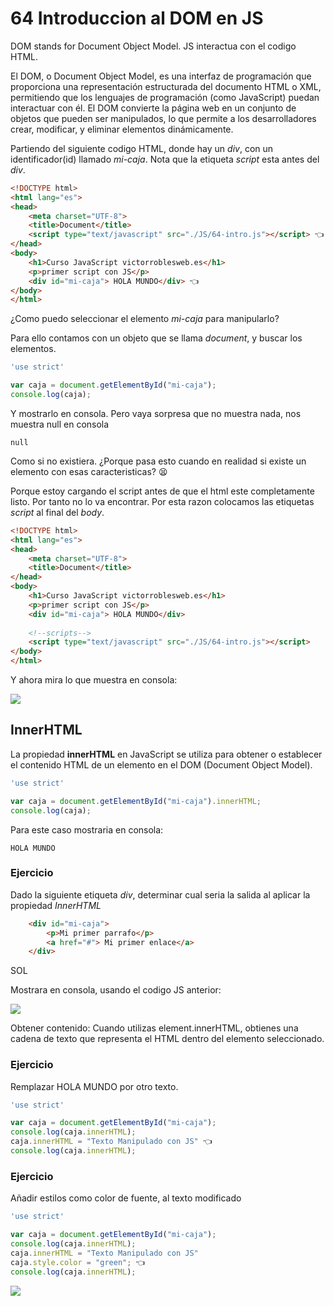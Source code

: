 # 64 Introduccion al DOM en JS

DOM stands for Document Object Model. JS interactua con el codigo HTML. 

El DOM, o Document Object Model, es una interfaz de programación que proporciona una representación estructurada del documento HTML o XML, permitiendo que los lenguajes de programación (como JavaScript) puedan interactuar con él. El DOM convierte la página web en un conjunto de objetos que pueden ser manipulados, lo que permite a los desarrolladores crear, modificar, y eliminar elementos dinámicamente.

Partiendo del siguiente codigo HTML, donde hay un *div*, con un identificador(id) llamado *mi-caja*. Nota que la etiqueta *script* esta antes del *div*.

```html
<!DOCTYPE html>
<html lang="es">
<head>
    <meta charset="UTF-8">
    <title>Document</title>
    <script type="text/javascript" src="./JS/64-intro.js"></script> 👈
</head>
<body>
    <h1>Curso JavaScript victorroblesweb.es</h1>
    <p>primer script con JS</p>
    <div id="mi-caja"> HOLA MUNDO</div> 👈
</body>
</html>
```

¿Como puedo seleccionar el elemento *mi-caja* para manipularlo?

Para ello contamos con un objeto que se llama *document*, y buscar los elementos. 

```js
'use strict'

var caja = document.getElementById("mi-caja");
console.log(caja);
```
Y mostrarlo en consola. Pero vaya sorpresa que no muestra nada, nos muestra null en consola

    null

Como si no existiera. ¿Porque pasa esto cuando en realidad si existe un elemento con esas caracteristicas? 😫

Porque estoy cargando el script antes de que el html este completamente listo. Por tanto no lo va encontrar. Por esta razon colocamos las etiquetas *script* al final del *body*. 

```html
<!DOCTYPE html>
<html lang="es">
<head>
    <meta charset="UTF-8">
    <title>Document</title>
</head>
<body>
    <h1>Curso JavaScript victorroblesweb.es</h1>
    <p>primer script con JS</p>
    <div id="mi-caja"> HOLA MUNDO</div>
    
    <!--scripts-->
    <script type="text/javascript" src="./JS/64-intro.js"></script>
</body>
</html>
```

Y ahora mira lo que muestra en consola:

![](https://imgur.com/xE6TpLa.png)

## InnerHTML 

La propiedad **innerHTML** en JavaScript se utiliza para obtener o establecer el contenido HTML de un elemento en el DOM (Document Object Model).

```js
'use strict'

var caja = document.getElementById("mi-caja").innerHTML;
console.log(caja);
```
Para este caso mostraria en consola: 

    HOLA MUNDO

### Ejercicio

Dado la siguiente etiqueta *div*, determinar cual seria la salida al aplicar la propiedad *InnerHTML*

```html
    <div id="mi-caja"> 
        <p>Mi primer parrafo</p>
        <a href="#"> Mi primer enlace</a>
    </div>
```

SOL

Mostrara en consola, usando el codigo JS anterior:

![](https://imgur.com/Bfe9EjR.png)

Obtener contenido: Cuando utilizas element.innerHTML, obtienes una cadena de texto que representa el HTML dentro del elemento seleccionado.

### Ejercicio

Remplazar HOLA MUNDO por otro texto.

```js
'use strict'

var caja = document.getElementById("mi-caja");
console.log(caja.innerHTML);
caja.innerHTML = "Texto Manipulado con JS" 👈
console.log(caja.innerHTML);
```

### Ejercicio

Añadir estilos como color de fuente, al texto modificado

```js
'use strict'

var caja = document.getElementById("mi-caja");
console.log(caja.innerHTML);
caja.innerHTML = "Texto Manipulado con JS"
caja.style.color = "green"; 👈
console.log(caja.innerHTML);
```

![](https://imgur.com/CUCCtoj.png)
